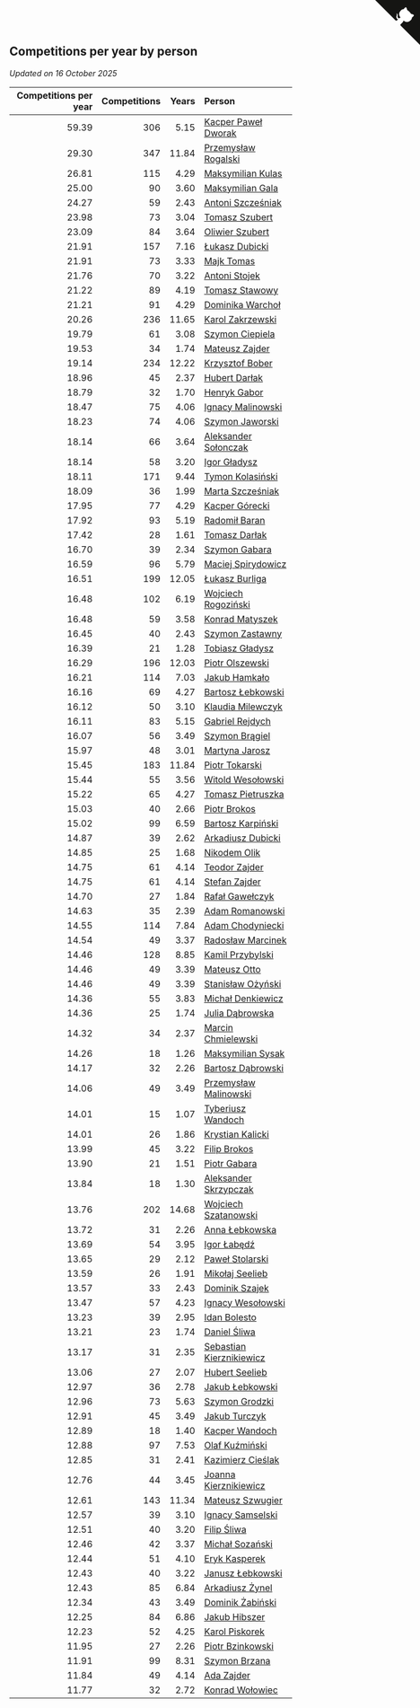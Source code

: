 ## Competitions per year by person

*Updated on 16 October 2025*

| Competitions per year | Competitions | Years | Person |
| ---: | ---: | ---: | :--- |
| 59.39 | 306 | 5.15 | [Kacper Paweł Dworak](https://www.worldcubeassociation.org/persons/2020DWOR01) |
| 29.30 | 347 | 11.84 | [Przemysław Rogalski](https://www.worldcubeassociation.org/persons/2013ROGA02) |
| 26.81 | 115 | 4.29 | [Maksymilian Kulas](https://www.worldcubeassociation.org/persons/2021KULA02) |
| 25.00 | 90 | 3.60 | [Maksymilian Gala](https://www.worldcubeassociation.org/persons/2022GALA01) |
| 24.27 | 59 | 2.43 | [Antoni Szcześniak](https://www.worldcubeassociation.org/persons/2023SZCZ04) |
| 23.98 | 73 | 3.04 | [Tomasz Szubert](https://www.worldcubeassociation.org/persons/2022SZUB02) |
| 23.09 | 84 | 3.64 | [Oliwier Szubert](https://www.worldcubeassociation.org/persons/2022SZUB01) |
| 21.91 | 157 | 7.16 | [Łukasz Dubicki](https://www.worldcubeassociation.org/persons/2018DUBI01) |
| 21.91 | 73 | 3.33 | [Majk Tomas](https://www.worldcubeassociation.org/persons/2022TOMA05) |
| 21.76 | 70 | 3.22 | [Antoni Stojek](https://www.worldcubeassociation.org/persons/2022STOJ03) |
| 21.22 | 89 | 4.19 | [Tomasz Stawowy](https://www.worldcubeassociation.org/persons/2021STAW01) |
| 21.21 | 91 | 4.29 | [Dominika Warchoł](https://www.worldcubeassociation.org/persons/2021WARC01) |
| 20.26 | 236 | 11.65 | [Karol Zakrzewski](https://www.worldcubeassociation.org/persons/2014ZAKR01) |
| 19.79 | 61 | 3.08 | [Szymon Ciepiela](https://www.worldcubeassociation.org/persons/2022CIEP01) |
| 19.53 | 34 | 1.74 | [Mateusz Zajder](https://www.worldcubeassociation.org/persons/2024ZAJD01) |
| 19.14 | 234 | 12.22 | [Krzysztof Bober](https://www.worldcubeassociation.org/persons/2013BOBE01) |
| 18.96 | 45 | 2.37 | [Hubert Darłak](https://www.worldcubeassociation.org/persons/2023DARL03) |
| 18.79 | 32 | 1.70 | [Henryk Gabor](https://www.worldcubeassociation.org/persons/2024GABO02) |
| 18.47 | 75 | 4.06 | [Ignacy Malinowski](https://www.worldcubeassociation.org/persons/2021MALI02) |
| 18.23 | 74 | 4.06 | [Szymon Jaworski](https://www.worldcubeassociation.org/persons/2021JAWO01) |
| 18.14 | 66 | 3.64 | [Aleksander Sołonczak](https://www.worldcubeassociation.org/persons/2022SOLO01) |
| 18.14 | 58 | 3.20 | [Igor Gładysz](https://www.worldcubeassociation.org/persons/2022GLAD01) |
| 18.11 | 171 | 9.44 | [Tymon Kolasiński](https://www.worldcubeassociation.org/persons/2016KOLA02) |
| 18.09 | 36 | 1.99 | [Marta Szcześniak](https://www.worldcubeassociation.org/persons/2023SZCZ07) |
| 17.95 | 77 | 4.29 | [Kacper Górecki](https://www.worldcubeassociation.org/persons/2021GORE01) |
| 17.92 | 93 | 5.19 | [Radomił Baran](https://www.worldcubeassociation.org/persons/2020BARA02) |
| 17.42 | 28 | 1.61 | [Tomasz Darłak](https://www.worldcubeassociation.org/persons/2024DARL01) |
| 16.70 | 39 | 2.34 | [Szymon Gabara](https://www.worldcubeassociation.org/persons/2023GABA01) |
| 16.59 | 96 | 5.79 | [Maciej Spirydowicz](https://www.worldcubeassociation.org/persons/2020SPIR01) |
| 16.51 | 199 | 12.05 | [Łukasz Burliga](https://www.worldcubeassociation.org/persons/2013BURL01) |
| 16.48 | 102 | 6.19 | [Wojciech Rogoziński](https://www.worldcubeassociation.org/persons/2019ROGO04) |
| 16.48 | 59 | 3.58 | [Konrad Matyszek](https://www.worldcubeassociation.org/persons/2022MATY02) |
| 16.45 | 40 | 2.43 | [Szymon Zastawny](https://www.worldcubeassociation.org/persons/2023ZAST01) |
| 16.39 | 21 | 1.28 | [Tobiasz Gładysz](https://www.worldcubeassociation.org/persons/2024GLAD02) |
| 16.29 | 196 | 12.03 | [Piotr Olszewski](https://www.worldcubeassociation.org/persons/2013OLSZ02) |
| 16.21 | 114 | 7.03 | [Jakub Hamkało](https://www.worldcubeassociation.org/persons/2018HAMK01) |
| 16.16 | 69 | 4.27 | [Bartosz Łebkowski](https://www.worldcubeassociation.org/persons/2021LEBK01) |
| 16.12 | 50 | 3.10 | [Klaudia Milewczyk](https://www.worldcubeassociation.org/persons/2022MILE05) |
| 16.11 | 83 | 5.15 | [Gabriel Rejdych](https://www.worldcubeassociation.org/persons/2020REJD01) |
| 16.07 | 56 | 3.49 | [Szymon Brągiel](https://www.worldcubeassociation.org/persons/2022BRAG03) |
| 15.97 | 48 | 3.01 | [Martyna Jarosz](https://www.worldcubeassociation.org/persons/2022JARO01) |
| 15.45 | 183 | 11.84 | [Piotr Tokarski](https://www.worldcubeassociation.org/persons/2013TOKA01) |
| 15.44 | 55 | 3.56 | [Witold Wesołowski](https://www.worldcubeassociation.org/persons/2022WESO01) |
| 15.22 | 65 | 4.27 | [Tomasz Pietruszka](https://www.worldcubeassociation.org/persons/2021PIET01) |
| 15.03 | 40 | 2.66 | [Piotr Brokos](https://www.worldcubeassociation.org/persons/2023BROK01) |
| 15.02 | 99 | 6.59 | [Bartosz Karpiński](https://www.worldcubeassociation.org/persons/2019KARP03) |
| 14.87 | 39 | 2.62 | [Arkadiusz Dubicki](https://www.worldcubeassociation.org/persons/2023DUBI01) |
| 14.85 | 25 | 1.68 | [Nikodem Olik](https://www.worldcubeassociation.org/persons/2024OLIK01) |
| 14.75 | 61 | 4.14 | [Teodor Zajder](https://www.worldcubeassociation.org/persons/2021ZAJD03) |
| 14.75 | 61 | 4.14 | [Stefan Zajder](https://www.worldcubeassociation.org/persons/2021ZAJD02) |
| 14.70 | 27 | 1.84 | [Rafał Gawełczyk](https://www.worldcubeassociation.org/persons/2023GAWE01) |
| 14.63 | 35 | 2.39 | [Adam Romanowski](https://www.worldcubeassociation.org/persons/2023ROMA10) |
| 14.55 | 114 | 7.84 | [Adam Chodyniecki](https://www.worldcubeassociation.org/persons/2017CHOD02) |
| 14.54 | 49 | 3.37 | [Radosław Marcinek](https://www.worldcubeassociation.org/persons/2022MARC05) |
| 14.46 | 128 | 8.85 | [Kamil Przybylski](https://www.worldcubeassociation.org/persons/2016PRZY01) |
| 14.46 | 49 | 3.39 | [Mateusz Otto](https://www.worldcubeassociation.org/persons/2022OTTO01) |
| 14.46 | 49 | 3.39 | [Stanisław Ożyński](https://www.worldcubeassociation.org/persons/2022OZYN01) |
| 14.36 | 55 | 3.83 | [Michał Denkiewicz](https://www.worldcubeassociation.org/persons/2021DENK01) |
| 14.36 | 25 | 1.74 | [Julia Dąbrowska](https://www.worldcubeassociation.org/persons/2024DABR01) |
| 14.32 | 34 | 2.37 | [Marcin Chmielewski](https://www.worldcubeassociation.org/persons/2023CHMI01) |
| 14.26 | 18 | 1.26 | [Maksymilian Sysak](https://www.worldcubeassociation.org/persons/2024SYSA01) |
| 14.17 | 32 | 2.26 | [Bartosz Dąbrowski](https://www.worldcubeassociation.org/persons/2023DABR07) |
| 14.06 | 49 | 3.49 | [Przemysław Malinowski](https://www.worldcubeassociation.org/persons/2022MALI01) |
| 14.01 | 15 | 1.07 | [Tyberiusz Wandoch](https://www.worldcubeassociation.org/persons/2024WAND03) |
| 14.01 | 26 | 1.86 | [Krystian Kalicki](https://www.worldcubeassociation.org/persons/2023KALI10) |
| 13.99 | 45 | 3.22 | [Filip Brokos](https://www.worldcubeassociation.org/persons/2022BROK03) |
| 13.90 | 21 | 1.51 | [Piotr Gabara](https://www.worldcubeassociation.org/persons/2024GABA02) |
| 13.84 | 18 | 1.30 | [Aleksander Skrzypczak](https://www.worldcubeassociation.org/persons/2024SKRZ01) |
| 13.76 | 202 | 14.68 | [Wojciech Szatanowski](https://www.worldcubeassociation.org/persons/2011SZAT01) |
| 13.72 | 31 | 2.26 | [Anna Łebkowska](https://www.worldcubeassociation.org/persons/2023LEBK04) |
| 13.69 | 54 | 3.95 | [Igor Łabędź](https://www.worldcubeassociation.org/persons/2021LABE01) |
| 13.65 | 29 | 2.12 | [Paweł Stolarski](https://www.worldcubeassociation.org/persons/2023STOL04) |
| 13.59 | 26 | 1.91 | [Mikołaj Seelieb](https://www.worldcubeassociation.org/persons/2023SEEL04) |
| 13.57 | 33 | 2.43 | [Dominik Szajek](https://www.worldcubeassociation.org/persons/2023SZAJ01) |
| 13.47 | 57 | 4.23 | [Ignacy Wesołowski](https://www.worldcubeassociation.org/persons/2021WESO01) |
| 13.23 | 39 | 2.95 | [Idan Bolesto](https://www.worldcubeassociation.org/persons/2022BOLE01) |
| 13.21 | 23 | 1.74 | [Daniel Śliwa](https://www.worldcubeassociation.org/persons/2024SLIW01) |
| 13.17 | 31 | 2.35 | [Sebastian Kierznikiewicz](https://www.worldcubeassociation.org/persons/2023KIER02) |
| 13.06 | 27 | 2.07 | [Hubert Seelieb](https://www.worldcubeassociation.org/persons/2023SEEL02) |
| 12.97 | 36 | 2.78 | [Jakub Łebkowski](https://www.worldcubeassociation.org/persons/2023LEBK01) |
| 12.96 | 73 | 5.63 | [Szymon Grodzki](https://www.worldcubeassociation.org/persons/2020GROD01) |
| 12.91 | 45 | 3.49 | [Jakub Turczyk](https://www.worldcubeassociation.org/persons/2022TURC02) |
| 12.89 | 18 | 1.40 | [Kacper Wandoch](https://www.worldcubeassociation.org/persons/2024WAND01) |
| 12.88 | 97 | 7.53 | [Olaf Kuźmiński](https://www.worldcubeassociation.org/persons/2018KUZM02) |
| 12.85 | 31 | 2.41 | [Kazimierz Cieślak](https://www.worldcubeassociation.org/persons/2023CIES01) |
| 12.76 | 44 | 3.45 | [Joanna Kierznikiewicz](https://www.worldcubeassociation.org/persons/2022KIER01) |
| 12.61 | 143 | 11.34 | [Mateusz Szwugier](https://www.worldcubeassociation.org/persons/2014SZWU01) |
| 12.57 | 39 | 3.10 | [Ignacy Samselski](https://www.worldcubeassociation.org/persons/2022SAMS03) |
| 12.51 | 40 | 3.20 | [Filip Śliwa](https://www.worldcubeassociation.org/persons/2022SLIW01) |
| 12.46 | 42 | 3.37 | [Michał Sozański](https://www.worldcubeassociation.org/persons/2022SOZA02) |
| 12.44 | 51 | 4.10 | [Eryk Kasperek](https://www.worldcubeassociation.org/persons/2021KASP01) |
| 12.43 | 40 | 3.22 | [Janusz Łebkowski](https://www.worldcubeassociation.org/persons/2022LEBK01) |
| 12.43 | 85 | 6.84 | [Arkadiusz Żynel](https://www.worldcubeassociation.org/persons/2018ZYNE01) |
| 12.34 | 43 | 3.49 | [Dominik Żabiński](https://www.worldcubeassociation.org/persons/2022ZABI01) |
| 12.25 | 84 | 6.86 | [Jakub Hibszer](https://www.worldcubeassociation.org/persons/2018HIBS01) |
| 12.23 | 52 | 4.25 | [Karol Piskorek](https://www.worldcubeassociation.org/persons/2021PISK01) |
| 11.95 | 27 | 2.26 | [Piotr Bzinkowski](https://www.worldcubeassociation.org/persons/2023BZIN01) |
| 11.91 | 99 | 8.31 | [Szymon Brzana](https://www.worldcubeassociation.org/persons/2017BRZA01) |
| 11.84 | 49 | 4.14 | [Ada Zajder](https://www.worldcubeassociation.org/persons/2021ZAJD01) |
| 11.77 | 32 | 2.72 | [Konrad Wołowiec](https://www.worldcubeassociation.org/persons/2023WOLO01) |


<a href="https://github.com/maxidragon/wca_statistics_pl" class="github-corner" aria-label="View source on Github"><svg width="80" height="80" viewBox="0 0 250 250" style="fill:#151513; color:#fff; position: absolute; top: 0; border: 0; right: 0;" aria-hidden="true"><path d="M0,0 L115,115 L130,115 L142,142 L250,250 L250,0 Z"></path><path d="M128.3,109.0 C113.8,99.7 119.0,89.6 119.0,89.6 C122.0,82.7 120.5,78.6 120.5,78.6 C119.2,72.0 123.4,76.3 123.4,76.3 C127.3,80.9 125.5,87.3 125.5,87.3 C122.9,97.6 130.6,101.9 134.4,103.2" fill="currentColor" style="transform-origin: 130px 106px;" class="octo-arm"></path><path d="M115.0,115.0 C114.9,115.1 118.7,116.5 119.8,115.4 L133.7,101.6 C136.9,99.2 139.9,98.4 142.2,98.6 C133.8,88.0 127.5,74.4 143.8,58.0 C148.5,53.4 154.0,51.2 159.7,51.0 C160.3,49.4 163.2,43.6 171.4,40.1 C171.4,40.1 176.1,42.5 178.8,56.2 C183.1,58.6 187.2,61.8 190.9,65.4 C194.5,69.0 197.7,73.2 200.1,77.6 C213.8,80.2 216.3,84.9 216.3,84.9 C212.7,93.1 206.9,96.0 205.4,96.6 C205.1,102.4 203.0,107.8 198.3,112.5 C181.9,128.9 168.3,122.5 157.7,114.1 C157.9,116.9 156.7,120.9 152.7,124.9 L141.0,136.5 C139.8,137.7 141.6,141.9 141.8,141.8 Z" fill="currentColor" class="octo-body"></path></svg></a><style>.github-corner:hover .octo-arm{animation:octocat-wave 560ms ease-in-out}@keyframes octocat-wave{0%,100%{transform:rotate(0)}20%,60%{transform:rotate(-25deg)}40%,80%{transform:rotate(10deg)}}@media (max-width:500px){.github-corner:hover .octo-arm{animation:none}.github-corner .octo-arm{animation:octocat-wave 560ms ease-in-out}}</style>
